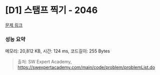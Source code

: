 # [D1] 스탬프 찍기 - 2046 

[문제 링크](https://swexpertacademy.com/main/code/problem/problemDetail.do?contestProbId=AV5QKdT6AyYDFAUq) 

### 성능 요약

메모리: 20,812 KB, 시간: 124 ms, 코드길이: 255 Bytes



> 출처: SW Expert Academy, https://swexpertacademy.com/main/code/problem/problemList.do